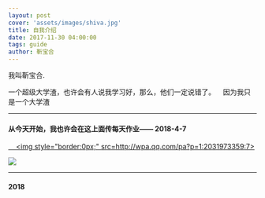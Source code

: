 ```yaml
---
layout: post
cover: 'assets/images/shiva.jpg'
title: 自我介绍
date: 2017-11-30 04:00:00
tags: guide
author: 靳宝合
---
```


<p>我叫靳宝合.</p>


<p >一个超级大学渣，也许会有人说我学习好，那么，他们一定说错了。
    因为我只是一个大学渣</p>
<hr />

<h4 id="heading1">从今天开始，我也许会在这上面传每天作业—— 2018-4-7 </h4>

<a href="tencent://message/?uin=2031973359&amp;Site=有事Q我&amp;Menu=yes">   
<img style="border:0px;" src=http://wpa.qq.com/pa?p=1:2031973359:7></a> 

<A href="tencent://message/?uin=553076101&amp;Site=有事Q我&amp;Menu=yes">   
<img style="border:0px;" src=http://wpa.qq.com/pa?p=1:553076101:7></a> 

<hr />
<h4 id="3">2018</h4>
